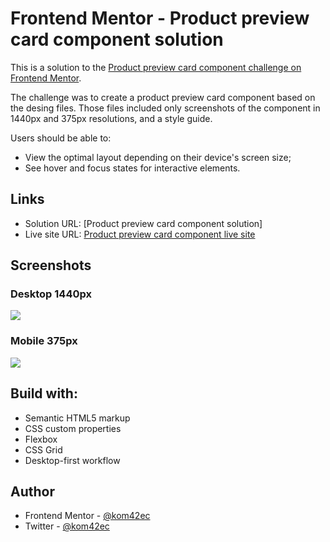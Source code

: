 # Frontend Mentor - Product preview card component solution

This is a solution to the [Product preview card component challenge on Frontend Mentor](https://www.frontendmentor.io/challenges/product-preview-card-component-GO7UmttRfa).

The challenge was to create a product preview card component based on the desing files. Those files included only screenshots of the component in 1440px and 375px resolutions, and a style guide.

Users should be able to:

- View the optimal layout depending on their device's screen size;
- See hover and focus states for interactive elements.

## Links

- Solution URL: [Product preview card component solution]
- Live site URL: [Product preview card component live site](https://kom42ec.github.io/product-preview-card/)

## Screenshots

### Desktop 1440px

![](./screenshots/product-desktop.png.png)

### Mobile 375px

![](./screenshots/product-mobile.png.png)

## Build with:

- Semantic HTML5 markup
- CSS custom properties
- Flexbox
- CSS Grid
- Desktop-first workflow

## Author

- Frontend Mentor - [@kom42ec](https://www.frontendmentor.io/profile/kom42ec)
- Twitter - [@kom42ec](https://twitter.com/kom42ec)
